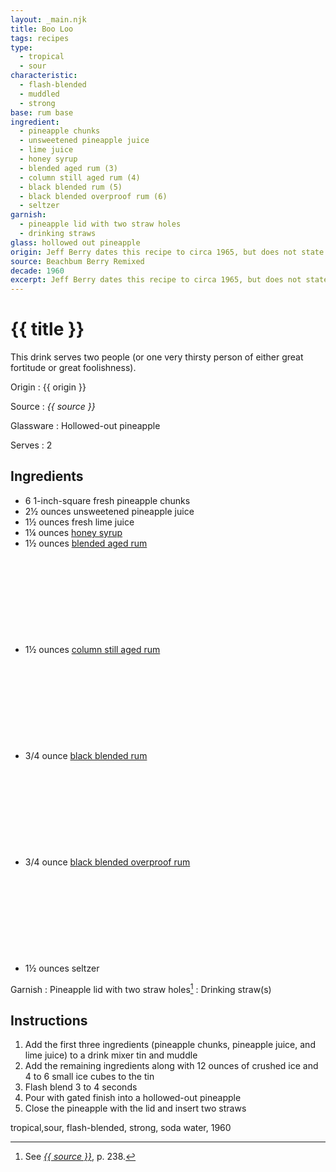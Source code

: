 ```yaml
---
layout: _main.njk
title: Boo Loo
tags: recipes
type:
  - tropical
  - sour
characteristic:
  - flash-blended
  - muddled
  - strong
base: rum base
ingredient:
  - pineapple chunks
  - unsweetened pineapple juice
  - lime juice
  - honey syrup
  - blended aged rum (3)
  - column still aged rum (4)
  - black blended rum (5)
  - black blended overproof rum (6)
  - seltzer
garnish:
  - pineapple lid with two straw holes
  - drinking straws
glass: hollowed out pineapple
origin: Jeff Berry dates this recipe to circa 1965, but does not state its origin.
source: Beachbum Berry Remixed
decade: 1960
excerpt: Jeff Berry dates this recipe to circa 1965, but does not state its origin
---
```

<!-- markdownlint-disable MD025 -->
# {{ title }}
<!-- markdownlint-enable MD025 -->

This drink serves two people (or one very thirsty person of either great fortitude or great foolishness).

Origin
  : {{ origin }}

Source
  : <cite><span data-pagefind-filter="Source">{{ source }}</span></cite>

Glassware
  : <span data-pagefind-filter="Glassware">Hollowed-out pineapple</span>

Serves
  : 2

## Ingredients

* 6 1-inch-square fresh pineapple chunks
* 2&frac12; ounces unsweetened pineapple juice
* 1&frac12; ounces fresh lime juice
* 1&frac14; ounces [honey syrup](/mixes/honey-syrup/)
* 1&frac12; ounces [blended aged rum](/rums/05-rum-blended-aged/)<icon-l space="1em" label="(3)" class="bigger"><span class="with-icon"><svg class="icon"><use href="/assets/images/icons/circle-3.svg#circle-3"></use></svg></span></icon-l>
* 1&frac12; ounces [column still aged rum](/rums/08-rum-column-still-aged/)<icon-l space="1em" label="(4)" class="bigger"><span class="with-icon"><svg class="icon"><use href="/assets/images/icons/circle-4.svg#circle-4"></use></svg></span></icon-l>
* 3/4 ounce [black blended rum](/11-rum-black-blended/)<icon-l space="1em" label="(5)" class="bigger"><span class="with-icon"><svg class="icon"><use href="/assets/images/icons/circle-5.svg#circle-5"></use></svg></span></icon-l>
* 3/4 ounce [black blended overproof rum](/rums/12-rum-black-blended-overproof/)<icon-l space="1em" label="(6)" class="bigger"><span class="with-icon"><svg class="icon"><use href="/assets/images/icons/circle-6.svg#circle-6"></use></svg></span></icon-l>
* 1&frac12; ounces seltzer

Garnish
  : <span data-pagefind-filter="Garnish">Pineapple lid with two straw holes</span>[^1]
  : <span data-pagefind-filter="Garnish">Drinking straw(s)</span>

[^1]: See <cite><a href="https://www.smugglerscovesf.com/store/smugglers-cove-exotic-cocktails-rum-and-the-cult-of-tiki-signed" target="_blank" rel="external noopener"><span data-pagefind-filter="Source">{{ source }}</span></a></cite>, p. 238.

## Instructions

1. Add the first three ingredients (pineapple chunks, pineapple juice, and lime juice) to a drink mixer tin and muddle
2. Add the remaining ingredients along with 12 ounces of crushed ice and 4 to 6 small ice cubes to the tin
3. Flash blend 3 to 4 seconds
4. Pour with gated finish into a hollowed-out pineapple
5. Close the pineapple with the lid and insert two straws

<div
  data-cat[0]="Drink"
  data-type[0]="Tropical"
  data-type[1]="Sour"
  data-char[0]="Flash-blended"
  data-char[1]="Muddled"
  data-char[2]="Strong"
  data-origin[0]="Unknown"
  data-base[0]="Rum/Cane spirits"
  data-ingredient[0]="Pineapple chunk(s)"
  data-ingredient[1]="Pineapple juice, unsweetened"
  data-ingredient[2]="Lime juice"
  data-ingredient[3]="Honey syrup"
  data-ingredient[4]="Blended aged rum [3]"
  data-ingredient[5]="Column still aged rum [4]"
  data-ingredient[6]="Black blended rum [5]"
  data-ingredient[7]="Black blended overproof rum [6]"
  data-ingredient[8]="Seltzer"
  data-ingredient[9]="Soda water"
  data-glass[0]="Pineapple"
  data-decade[0]="1960"
  data-pagefind-filter="
    Category[data-cat[0]],
    Type[data-type[0]],
    Type[data-type[1]],
    Characteristic[data-char[0]],
    Characteristic[data-char[1]],
    Characteristic[data-char[2]],
    Origin[data-origin[0]],
    Base[data-base[0]],
    Ingredient[data-ingredient[0]],
    Ingredient[data-ingredient[1]],
    Ingredient[data-ingredient[2]],
    Ingredient[data-ingredient[3]],
    Ingredient[data-ingredient[4]],
    Ingredient[data-ingredient[5]],
    Ingredient[data-ingredient[6]],
    Ingredient[data-ingredient[7]],
    Ingredient[data-ingredient[8]],
    Ingredient[data-ingredient[9]],
    Glassware[data-glass[0]],
    Decade[data-decade[0]]
  "
>
</div>

<div class="keywords" aria-hidden> tropical,sour, flash-blended, strong, soda water, 1960</div>
